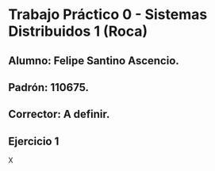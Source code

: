 # Trabajo Práctico 0 - Sistemas Distribuidos 1 (Roca)

## Alumno: Felipe Santino Ascencio.

## Padrón: 110675.

## Corrector: A definir.

## Ejercicio 1

X